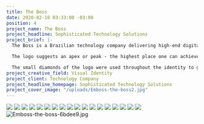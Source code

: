 ```yaml
---
title: The Boss
date: 2020-02-18 03:33:00 -03:00
position: 4
project_name: The Boss
project_headline: Sophisticated Technology Solutions
project_brief: |-
  The Boss is a Brazilian technology company delivering high-end digital solutions across different fields. The company wanted an identity that would reflect sophistication and exclusivity without losing a technological aspect.

  The logo suggests an apex or peak - the highest place one can achieve - formed by several small pieces that represent their different products and areas of activity. The custom letters of the logo convey an exclusive and tech-related look, being precise and strong aswell.

  The small diamonds of the logo were used throughout the identity to give rhythm and flexibility to the materials and different shades of blue were used to communicate reliability and to approximate the visual identity to the digital technology world.
project_creative_field: Visual Identity
project_client: Technology Company
project_headline_homepage: Sophisticated Technology Solutions
project_cover_image: "/uploads/Emboss-the-boss2.jpg"
---
```


![](/uploads/The%20Boss%20-%20Apresentac%CC%A7a%CC%83o15.jpg)
![](/uploads/The%20Boss%20-%20Apresentac%CC%A7a%CC%83o16.jpg)
![](/uploads/The%20Boss%20-%20Apresentac%CC%A7a%CC%83o18.jpg)
![](/uploads/The%20Boss%20-%20Apresentac%CC%A7a%CC%83o23.jpg)
![](/uploads/The%20Boss%20-%20Apresentac%CC%A7a%CC%83o24.jpg)
![](/uploads/The%20Boss%20-%20Apresentac%CC%A7a%CC%83o29.jpg)
![](/uploads/The%20Boss%20-%20Apresentac%CC%A7a%CC%83o31.jpg)
![](/uploads/The%20Boss%20-%20Apresentac%CC%A7a%CC%83o32.jpg)
![](/uploads/The%20Boss%20-%20Apresentac%CC%A7a%CC%83o34.jpg)
![](/uploads/The%20Boss%20-%20Apresentac%CC%A7a%CC%83o37.jpg)
![](/uploads/The%20Boss%20-%20Apresentac%CC%A7a%CC%83o38.jpg)
![](/uploads/The%20Boss%20-%20Apresentac%CC%A7a%CC%83o39.jpg)
![](/uploads/The%20Boss%20-%20Apresentac%CC%A7a%CC%83o41.jpg)
![](/uploads/The%20Boss%20-%20Apresentac%CC%A7a%CC%83o42.jpg)
![](/uploads/The%20Boss%20-%20Apresentac%CC%A7a%CC%83o43.jpg)
![](/uploads/The%20Boss%20-%20Apresentac%CC%A7a%CC%83o45.jpg)
![](/uploads/The%20Boss%20-%20Apresentac%CC%A7a%CC%83o46.jpg)
![](/uploads/The%20Boss%20-%20Apresentac%CC%A7a%CC%83o47.jpg)![Emboss-the-boss-6bdee9.jpg](/uploads/Emboss-the-boss-6bdee9.jpg)
